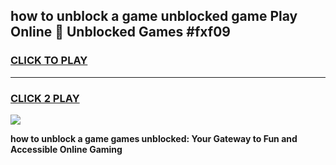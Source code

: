 
## how to unblock a game unblocked game Play Online 👋 Unblocked Games #fxf09
<h3>
<a href="https://premium.freeplayer.one?title=how_to_unblock_a_game&ref=21F">CLICK TO PLAY</a></h3>
<hr>

<h3>
<a href="https://premium.freeplayer.one?title=how_to_unblock_a_game&ref=21F">CLICK 2 PLAY</a>
  
</h3>

<a href="https://premium.freeplayer.one?title=how_to_unblock_a_game&ref=21F/"><img src="https://clearcache.store/games.png"></a>


**how to unblock a game games unblocked: Your Gateway to Fun and Accessible Online Gaming**
